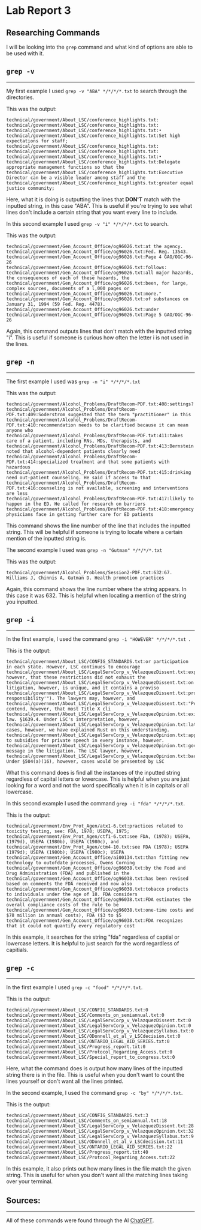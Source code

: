 # Lab Report 3

## Researching Commands

I will be looking into the `grep` command and what kind of options are able to be used with it.

## `grep -v`
---

My first example I used `grep -v "ABA" */*/*/*.txt` to search through the directories.


This was the output:

```
technical/government/About_LSC/conference_highlights.txt:
technical/government/About_LSC/conference_highlights.txt:
technical/government/About_LSC/conference_highlights.txt:•
technical/government/About_LSC/conference_highlights.txt:Set high expectations for staff;
technical/government/About_LSC/conference_highlights.txt:
technical/government/About_LSC/conference_highlights.txt:
technical/government/About_LSC/conference_highlights.txt:•
technical/government/About_LSC/conference_highlights.txt:Delegate appropriate management functions so that the
technical/government/About_LSC/conference_highlights.txt:Executive Director can be a visible leader among staff and the
technical/government/About_LSC/conference_highlights.txt:greater equal justice community;
```

Here, what it is doing is outputting the lines that **DON'T** match with the inputted string, in this case "ABA". This is useful if you're trying to see what lines don't include a certain string that you want every line to include.

In this second example I used `grep -v "i" */*/*/*.txt` to search.

This was the output:

```
technical/government/Gen_Account_Office/og96026.txt:at the agency.
technical/government/Gen_Account_Office/og96026.txt:Fed. Reg. 13543.
technical/government/Gen_Account_Office/og96026.txt:Page 4 GAO/OGC-96-26
technical/government/Gen_Account_Office/og96026.txt:follows:
technical/government/Gen_Account_Office/og96026.txt:all major hazards, the consequences of each of these hazards, the
technical/government/Gen_Account_Office/og96026.txt:been, for large, complex sources, documents of a l,000 pages or
technical/government/Gen_Account_Office/og96026.txt:more."
technical/government/Gen_Account_Office/og96026.txt:of substances on January 31, 1994 (59 Fed. Reg. 4478).
technical/government/Gen_Account_Office/og96026.txt:under
technical/government/Gen_Account_Office/og96026.txt:Page 5 GAO/OGC-96-26
```

Again, this command outputs lines that don't match with the inputted string "i". This is useful if someone is curious how often the letter i is not used in the lines.

## `grep -n`
---

The first example I used was `grep -n "i" */*/*/*.txt`

This was the output:

```
technical/government/Alcohol_Problems/DraftRecom-PDF.txt:408:settings?
technical/government/Alcohol_Problems/DraftRecom-PDF.txt:409:Soderstrom suggested that the term "practitioner" in this
technical/government/Alcohol_Problems/DraftRecom-PDF.txt:410:recommendation needs to be clarified because it can mean anyone who
technical/government/Alcohol_Problems/DraftRecom-PDF.txt:411:takes care of a patient, including RNs, MDs, therapists, and
technical/government/Alcohol_Problems/DraftRecom-PDF.txt:413:Bernstein noted that alcohol-dependent patients clearly need
technical/government/Alcohol_Problems/DraftRecom-PDF.txt:414:specialized treatment and that some patients with hazardous
technical/government/Alcohol_Problems/DraftRecom-PDF.txt:415:drinking need out-patient counseling. He said if access to that
technical/government/Alcohol_Problems/DraftRecom-PDF.txt:416:counseling is not available, screening and interventions are less
technical/government/Alcohol_Problems/DraftRecom-PDF.txt:417:likely to happen in the ED. He called for research on barriers
technical/government/Alcohol_Problems/DraftRecom-PDF.txt:418:emergency physicians face in getting further care for ED patients
```

This command shows the line number of the line that includes the inputted string. This will be helpful if someone is trying to locate where a certain mention of the inputted string is.

The second example I used was `grep -n "Gutman" */*/*/*.txt` 

This was the output:

```
technical/government/Alcohol_Problems/Session2-PDF.txt:632:67. Williams J, Chinnis A, Gutman D. Health promotion practices
```

Again, this command shows the line number where the string appears. In this case it was 632. This is helpful when locating a mention of the string you inputted.

## `grep -i`
---

In the first example, I used the command `grep -i "HOWEVER" */*/*/*.txt `.

This is the output:

```
technical/government/About_LSC/CONFIG_STANDARDS.txt:or participation in each state. However, LSC continues to encourage
technical/government/About_LSC/LegalServCorp_v_VelazquezDissent.txt:experience, however, that these restrictions did not exhaust the
technical/government/About_LSC/LegalServCorp_v_VelazquezDissent.txt:on litigation, however, is unique, and it contains a proviso
technical/government/About_LSC/LegalServCorp_v_VelazquezDissent.txt:professional responsibility'"). The lawyers may, however, and
technical/government/About_LSC/LegalServCorp_v_VelazquezDissent.txt:"Petitioners contend, however, that most Title X cli
technical/government/About_LSC/LegalServCorp_v_VelazquezOpinion.txt:existing law. §1639.4. Under LSC's interpretation, however,
technical/government/About_LSC/LegalServCorp_v_VelazquezOpinion.txt:later cases, however, we have explained Rust on this understanding.
technical/government/About_LSC/LegalServCorp_v_VelazquezOpinion.txt:applies to subsidies for private speech in every instance, however.
technical/government/About_LSC/LegalServCorp_v_VelazquezOpinion.txt:government's message in the litigation. The LSC lawyer, however,
technical/government/About_LSC/LegalServCorp_v_VelazquezOpinion.txt:bar. Under §504(a)(16), however, cases would be presented by LSC
```
What this command does is find all the instances of the inputted string regardless of capital letters or lowercase. This is helpful when you are just looking for a word and not the word specifically when it is in capitals or all lowercase.

In this second example I used the command `grep -i "fda" */*/*/*.txt`. 

This is the output:

```
technical/government/Env_Prot_Agen/atx1-6.txt:practices related to toxicity testing, see: FDA, 1978; USEPA, 1975;
technical/government/Env_Prot_Agen/ctf1-6.txt:see FDA, (1978); USEPA, (1979d), USEPA (1980b), USEPA (1980c), and
technical/government/Env_Prot_Agen/ctm4-10.txt:see FDA (1978); USEPA (1979d); USEPA (1980b); USEPA (1980c); USEPA
technical/government/Gen_Account_Office/ai00134.txt:than fitting new technology to outofdate processes, Owens Corning
technical/government/Gen_Account_Office/og96038.txt:by the Food and Drug Administration (FDA) and published in the
technical/government/Gen_Account_Office/og96038.txt:has been revised based on comments the FDA received and now also
technical/government/Gen_Account_Office/og96038.txt:tobacco products to individuals under the age of 18. FDA considers
technical/government/Gen_Account_Office/og96038.txt:FDA estimates the overall compliance costs of the rule to be
technical/government/Gen_Account_Office/og96038.txt:one-time costs and $78 million in annual costs), FDA ($3 to $5
technical/government/Gen_Account_Office/og96038.txt:FDA recognizes that it could not quantify every regulatory cost
```

In this example, it searches for the string "fda" regardless of captial or lowercase letters. It is helpful to just search for the word regardless of capitials.

## `grep -c`
---

In the first example I used `grep -c "food" */*/*/*.txt`.

This is the output:

```
technical/government/About_LSC/CONFIG_STANDARDS.txt:0
technical/government/About_LSC/Comments_on_semiannual.txt:0
technical/government/About_LSC/LegalServCorp_v_VelazquezDissent.txt:0
technical/government/About_LSC/LegalServCorp_v_VelazquezOpinion.txt:0
technical/government/About_LSC/LegalServCorp_v_VelazquezSyllabus.txt:0
technical/government/About_LSC/ODonnell_et_al_v_LSCdecision.txt:0
technical/government/About_LSC/ONTARIO_LEGAL_AID_SERIES.txt:0
technical/government/About_LSC/Progress_report.txt:0
technical/government/About_LSC/Protocol_Regarding_Access.txt:0
technical/government/About_LSC/Special_report_to_congress.txt:0
```

Here, what the command does is output how many lines of the inputted string there is in the file. This is useful when you don't want to count the lines yourself or don't want all the lines printed.

In the second example, I used the command `grep -c "by" */*/*/*.txt`.

This is the output:

```
technical/government/About_LSC/CONFIG_STANDARDS.txt:3
technical/government/About_LSC/Comments_on_semiannual.txt:18
technical/government/About_LSC/LegalServCorp_v_VelazquezDissent.txt:28
technical/government/About_LSC/LegalServCorp_v_VelazquezOpinion.txt:32
technical/government/About_LSC/LegalServCorp_v_VelazquezSyllabus.txt:9
technical/government/About_LSC/ODonnell_et_al_v_LSCdecision.txt:11
technical/government/About_LSC/ONTARIO_LEGAL_AID_SERIES.txt:22
technical/government/About_LSC/Progress_report.txt:40
technical/government/About_LSC/Protocol_Regarding_Access.txt:22
```

In this example, it also prints out how many lines in the file match the given string. This is useful for when you don't want all the matching lines taking over your terminal.

## Sources:
---
All of these commands were found through the AI [ChatGPT](https://chat.openai.com/).
